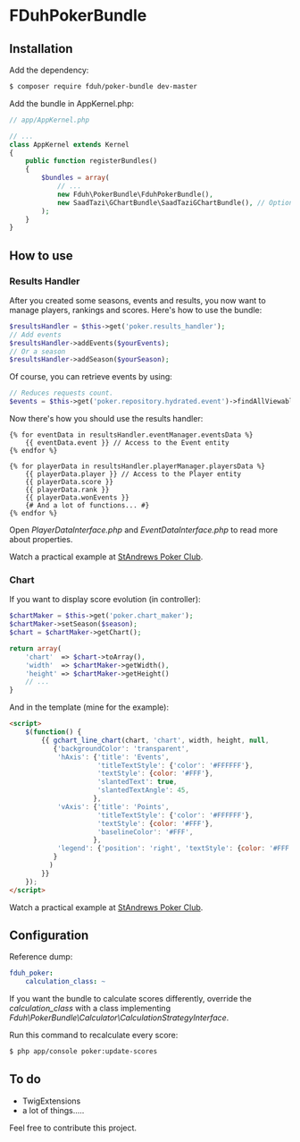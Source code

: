 # FDuhPokerBundle

## Installation

Add the dependency:

```sh
$ composer require fduh/poker-bundle dev-master
```

Add the bundle in AppKernel.php:

```php
// app/AppKernel.php

// ...
class AppKernel extends Kernel
{
    public function registerBundles()
    {
        $bundles = array(
            // ...
            new Fduh\PokerBundle\FduhPokerBundle(),
            new SaadTazi\GChartBundle\SaadTaziGChartBundle(), // Optional, for Google Chart.
        );
    }
}
```

## How to use

### Results Handler

After you created some seasons, events and results, you now want to manage players, rankings and scores. Here's how to
use the bundle:

```php
$resultsHandler = $this->get('poker.results_handler');
// Add events
$resultsHandler->addEvents($yourEvents);
// Or a season
$resultsHandler->addSeason($yourSeason);
```

Of course, you can retrieve events by using:

```php
// Reduces requests count.
$events = $this->get('poker.repository.hydrated.event')->findAllViewableEventsByDateAsc();
```

Now there's how you should use the results handler:

```twig
{% for eventData in resultsHandler.eventManager.eventsData %}
    {{ eventData.event }} // Access to the Event entity
{% endfor %}

{% for playerData in resultsHandler.playerManager.playersData %}
    {{ playerData.player }} // Access to the Player entity
    {{ playerData.score }}
    {{ playerData.rank }}
    {{ playerData.wonEvents }}
    {# And a lot of functions... #}
{% endfor %}
```

Open *PlayerDataInterface.php* and *EventDataInterface.php* to read more about properties.

Watch a practical example at [StAndrews Poker Club](http://www.standrewspokerclub.fr/result).

### Chart

If you want to display score evolution (in controller):

```php
$chartMaker = $this->get('poker.chart_maker');
$chartMaker->setSeason($season);
$chart = $chartMaker->getChart();

return array(
    'chart'  => $chart->toArray(),
    'width'  => $chartMaker->getWidth(),
    'height' => $chartMaker->getHeight()
    // ...
}
```

And in the template (mine for the example):

```html
<script>
    $(function() {
        {{ gchart_line_chart(chart, 'chart', width, height, null,
           {'backgroundColor': 'transparent',
            'hAxis': {'title': 'Events',
                      'titleTextStyle': {'color': '#FFFFFF'},
                      'textStyle': {color: '#FFF'},
                      'slantedText': true,
                      'slantedTextAngle': 45,
                     },
            'vAxis': {'title': 'Points',
                      'titleTextStyle': {'color': '#FFFFFF'},
                      'textStyle': {color: '#FFF'},
                      'baselineColor': '#FFF',
                     },
            'legend': {'position': 'right', 'textStyle': {color: '#FFF'}}
           }
          )
        }}
    });
</script>
```

Watch a practical example at [StAndrews Poker Club](http://www.standrewspokerclub.fr/stats).

## Configuration

Reference dump:

```yml
fduh_poker:
    calculation_class: ~
```

If you want the bundle to calculate scores differently, override the *calculation_class* with a class implementing
*Fduh\PokerBundle\Calculator\CalculationStrategyInterface*.

Run this command to recalculate every score:

```sh
$ php app/console poker:update-scores
```

## To do

- TwigExtensions
- a lot of things.....

Feel free to contribute this project.
